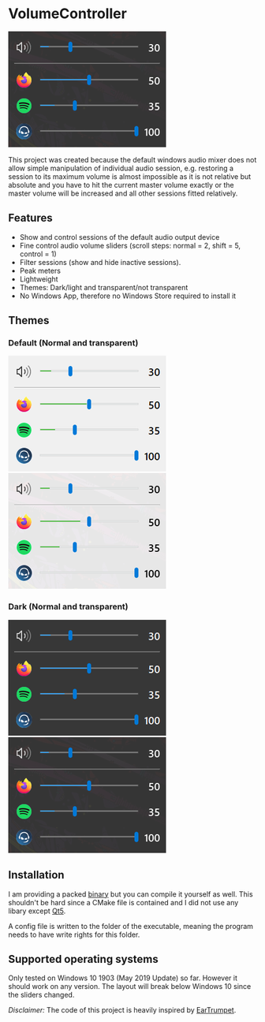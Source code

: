 # VolumeController #

![VolumeController Screenshot](./img/VolumeController-dark-transparent.png)

This project was created because the default windows audio mixer does not allow simple manipulation of individual audio session,
e.g. restoring a session to its maximum volume is almost impossible as it is not relative but absolute 
and you have to hit the current master volume exactly or the master volume will be increased and all other sessions fitted relatively.

## Features ##
* Show and control sessions of the default audio output device
* Fine control audio volume sliders (scroll steps: normal = 2, shift = 5, control = 1)
* Filter sessions (show and hide inactive sessions).
* Peak meters
* Lightweight
* Themes: Dark/light and transparent/not transparent
* No Windows App, therefore no Windows Store required to install it

## Themes ##
### Default (Normal and transparent) ###
![VolumeController Screenshot](./img/VolumeController-default.png)
![VolumeController Screenshot](./img/VolumeController-default-transparent.png)

### Dark (Normal and transparent) ###
![VolumeController Screenshot](./img/VolumeController-dark.png)
![VolumeController Screenshot](./img/VolumeController-dark-transparent.png)

## Installation ##
I am providing a packed [binary](https://github.com/jwiesler/volumecontroller/releases/download/v1.0/VolumeController.zip) but you can compile it yourself as well.
This shouldn't be hard since a CMake file is contained and I did not use any libary except [Qt5](https://www.qt.io/).

A config file is written to the folder of the executable, meaning the program needs to have write rights for this folder.

## Supported operating systems ##
Only tested on Windows 10 1903 (May 2019 Update) so far. However it should work on any version.
The layout will break below Windows 10 since the sliders changed.

*Disclaimer:* The code of this project is heavily inspired by [EarTrumpet](https://github.com/File-New-Project/EarTrumpet).